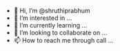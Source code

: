 - 👋 Hi, I’m @shruthiprabhum
- 👀 I’m interested in ...
- 🌱 I’m currently learning ...
- 💞️ I’m looking to collaborate on ...
- 📫 How to reach me through call ...

<!---
shruthiprabhum/shruthiprabhum is a ✨ special ✨ repository because its `README.md` (this file) appears on your GitHub profile.
You can click the Preview link to take a look at your changes.
--->
